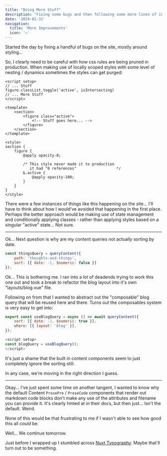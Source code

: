 ```yaml
---
title: "Doing More Stuff"
description: "Fixing some bugs and then following some more lines of interest"
date: '2024-01-31'
navigation:
  title: 'More Improvements'
  icon: '✍️'
---
```


Started the day by fixing a handful of bugs on the site, mostly around styling...

<!--more-->

So, I clearly need to be careful with how css rules are being pruned in production. When making use of locally scoped styles with some level of nesting / dynamics sometimes the styles can get purged:

```vue
<script setup>
// ... Stuff
figure.classList.toggle('active', isIntersecting)
// ... More Stuff
</script>

<template>
    <section>
        <figure class="active">
            <!-- Stuff goes here... -->
        </figure>
    </section>
</template>

<style>
section {
    figure {
        @apply opacity-0;

        /* This style never made it to production
           it had "0 references"                  */
        &.active {
            @apply opacity-100;
        }
    }
}
</style>
```

There were a few instances of things like this happening on the site... I'll have to think about how I would've avoided that happening in the first place. Perhaps the better approach would be making use of state management and conditionally applying classes - rather than applying styles based on a singular "active" state... Not sure.

---

Ok... Next question is why are my content queries not actually sorting by date.

```js
const thingsQuery = queryContent({
    path: 'thoughts-and-things',
    sort: [{ date: -1, $numeric: false }]
});
```

Ok... This is bothering me. I ran into a lot of deadends trying to work this one out and took a break to refactor the blog layout into it's own "layouts/blog.vue" file.

Following on from that I wanted to abstract out the "composable" blog query that will be reused here and there. Turns out the composables system is very easy to get into:

```js {}["composables/useBlogQuery.js"]
export const useBlogQuery = async () => await queryContent({
    sort: [{ date: -1, $numeric: true }],
    where: [{ layout: 'blog' }],
});
```

```js {}["layouts/blog.vue"]
<script setup>
const blogQuery = useBlogQuery();
</script>
```

It's just a shame that the built in content components seem to just completely ignore the sorting still.

In any case, we're moving in the right direction I guess.

---

Okay... I've just spent some time on another tangent, I wanted to know why the default Content `ProsePre` / `ProseCode` components that render out markdown code blocks don't make any use of the attributes and filename you can provide it. It's clearly hinted at in their docs, but then just... Isn't the default. Weird.

None of this would be that frustrating to me if I wasn't able to see how good this all *could* be.

Well... We continue tomorrow.

Just before I wrapped up I stumbled across [Nuxt Typography](https://typography.nuxt.space/). Maybe that'll turn out to be something.